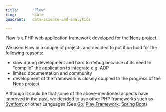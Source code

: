 ```yaml
---
title:      "Flow"
ring:       scale
quadrant:   data-science-and-analytics

---
```


[Flow](https://flow.neos.io/) is a PHP web application framework developed for the [Neos](https://www.neos.io/) project.

We used Flow in a couple of projects and decided to put it on hold for the following reasons:

*   slow during development and hard to debug because of its need to "compile" the application to integrate e.g. AOP
*   limited documentation and community
*   development of the framework is closely coupled to the progress of the Neos project

Although it could be that some of the above-mentioned aspects have improved in the past, we decided to use other PHP frameworks such as [Symfony](http://symfony.com/) or other Languages (See [Go](/data-science-and-analytics/go-lang.html); [Play Framework](/data-science-and-analytics/play-framework.html); [Spring Boot](/data-science-and-analytics/spring-boot.html))
